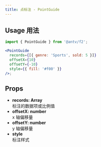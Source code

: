 ```yaml
---
title: 点标注 - PointGuide
---
```


## Usage 用法

```jsx
import { PointGuide } from '@antv/f2';

<PointGuide
  records={[{ genre: 'Sports', sold: 5 }]}
  offsetX={10}
  offsetY={-10}
  style={{ fill: '#f00' }}
/>;
```

## Props

- **records: Array**  
  标注的数据项或比例值
- **offsetX: number**  
  x 轴偏移量
- **offsetY: number**  
  y 轴偏移量
- **style**  
  标注样式
